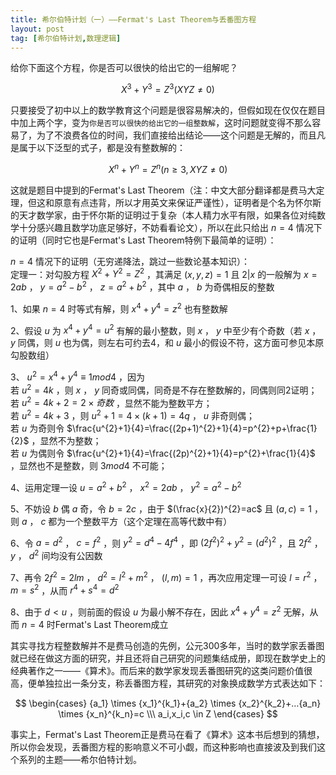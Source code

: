 ```yaml
---
title: 希尔伯特计划（一）——Fermat's Last Theorem与丢番图方程
layout: post
tag: [希尔伯特计划,数理逻辑]
---
```



给你下面这个方程，你是否可以很快的给出它的一组解呢？

$$ X^{3}+Y^{3}=Z^{3} (XYZ \neq 0) $$

只要接受了初中以上的数学教育这个问题是很容易解决的，但假如现在仅仅在题目中加上两个字，变为`你是否可以很快的给出它的一组整数解`，这时问题就变得不那么容易了，为了不浪费各位的时间，我们直接给出结论——这个问题是无解的，而且凡是属于以下泛型的式子，都是没有整数解的：

$$ X^{n}+Y^{n}=Z^{n} (n \ge 3, XYZ \neq 0) $$

这就是题目中提到的Fermat's Last Theorem（注：中文大部分翻译都是费马大定理，但这和原意有点违背，所以才用英文来保证严谨性），证明者是个名为怀尔斯的天才数学家，由于怀尔斯的证明过于复杂（本人精力水平有限，如果各位对纯数学十分感兴趣且数学功底足够好，不妨看看论文），所以在此只给出 $n=4$ 情况下的证明（同时它也是Fermat's Last Theorem特例下最简单的证明）：

 $n=4$ 情况下的证明（无穷递降法，跳过一些数论基本知识）：<br/>
定理一：对勾股方程 $X^{2}+Y^{2}=Z^{2}$ ，其满足 $(x,y,z)=1$ 且 $2|x$ 的一般解为 $x=2ab$ ， $y=a^{2}-b^{2}$ ， $z=a^{2}+b^{2}$ ，其中 $a$ ， $b$ 为奇偶相反的整数

1、如果 $n=4$ 时等式有解，则 $x^{4}+y^{4}=z^{2}$ 也有整数解

2、假设 $u$ 为 $x^{4}+y^{4}=u^{2}$ 有解的最小整数，则 $x$ ， $y$ 中至少有个奇数（若 $x$ ， $y$ 同偶，则 $u$ 也为偶，则左右可约去4，和 $u$ 最小的假设不符，这方面可参见本原勾股数组）

3、 $u^{2}=x^{4}+y^{4} \equiv 1 mod 4$ ，因为<br>
若 $u^{2}=4k$ ，则 $x$ ， $y$ 同奇或同偶，同奇是不存在整数解的，同偶则同2证明；<br>
若 $u^{2}=4k+2=2 \times 奇数$ ，显然不能为整数平方；<br>
若 $u^{2}=4k+3$ ，则 $u^{2}+1=4 \times (k+1)=4q$ ， $u$ 非奇则偶；<br>
若 $u$ 为奇则令 $\frac{u^{2}+1}{4}=\frac{(2p+1)^{2}+1}{4}=p^{2}+p+\frac{1}{2}$ ，显然不为整数；<br>
若 $u$ 为偶则令 $\frac{u^{2}+1}{4}=\frac{(2p)^{2}+1}{4}=p^{2}+\frac{1}{4}$ ，显然也不是整数，则 $3mod4$ 不可能；

4、运用定理一设 $u=a^{2}+b^{2}$ ， $x^{2}=2ab$ ， $y^{2}=a^{2}-b^{2}$ 

5、不妨设 $b$ 偶 $a$ 奇，令 $b=2c$ ，由于 $(\frac{x}{2})^{2}=ac$ 且 $(a,c)=1$ ，则 $a$ ， $c$ 都为一个整数平方（这个定理在高等代数中有）

6、令 $a=d^{2}$ ， $c=f^{2}$ ，则 $y^{2}=d^{4}-4f^{4}$ ，即 $(2f^{2})^{2}+y^{2}=(d^{2})^{2}$ ，且 $2f^{2}$ ， $y$ ， $d^{2}$ 间均没有公因数

7、再令 $2f^{2}=2lm$ ， $d^{2}=l^{2}+m^{2}$ ， $(l,m)=1$ ，再次应用定理一可设 $l=r^{2}$ ， $m=s^{2}$ ，从而 $r^{4}+s^{4}=d^{2}$ 

8、由于 $d < u$ ，则前面的假设 $u$ 为最小解不存在，因此 $x^{4}+y^{4}=z^{2}$ 无解，从而 $n=4$ 时Fermat's Last Theorem成立

其实寻找方程整数解并不是费马创造的先例，公元300多年，当时的数学家丢番图就已经在做这方面的研究，并且还将自己研究的问题集结成册，即现在数学史上的经典著作之一——《算术》。而后来的数学家发现丢番图研究的这类问题价值很高，便单独拉出一条分支，称丢番图方程，其研究的对象换成数学方式表达如下：

$$
\begin{cases}
{a_1} \times {x_1}^{k_1}+{a_2} \times {x_2}^{k_2}+…{a_n} \times {x_n}^{k_n}=c \\\
a_i,x_i,c \in Z
\end{cases}
$$

事实上，Fermat's Last Theorem正是费马在看了《算术》这本书后想到的猜想，所以你会发现，丢番图方程的影响意义不可小觑，而这种影响也直接波及到我们这个系列的主题——希尔伯特计划。
